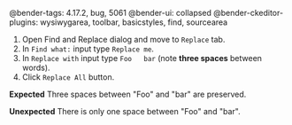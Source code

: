 @bender-tags: 4.17.2, bug, 5061
@bender-ui: collapsed
@bender-ckeditor-plugins: wysiwygarea, toolbar, basicstyles, find, sourcearea

1. Open Find and Replace dialog and move to `Replace` tab.
1. In `Find what:` input type `Replace me`.
1. In `Replace with` input type `Foo   bar` (note **three spaces** between words).
1. Click `Replace All` button.

**Expected** Three spaces between "Foo" and "bar" are preserved.

**Unexpected** There is only one space between "Foo" and "bar".
